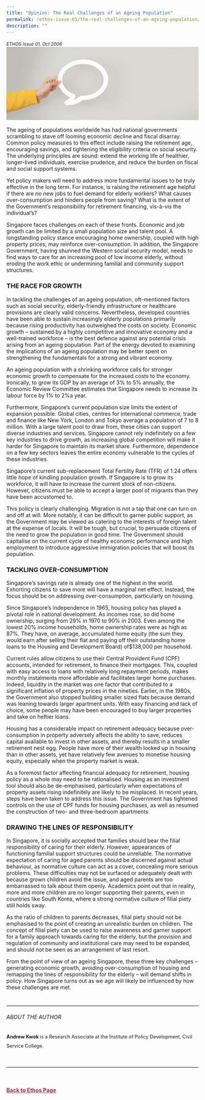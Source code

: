 ```yaml
---
title: "Opinion: The Real Challenges of an Ageing Population"
permalink: /ethos-issue-01/the-real-challenges-of-an-ageing-population/
description: ""
---
```

<style>

.back a
{
	color: #9f2943;
	font-weight: bold;
}

#banner img
{
	width:100%;
}
	
.young-at-heart
{
background-color: #949646;	
padding:20px;
color:white;
margin-top: 30px;
}
	
.young-at-heart h4
{
color:white;
}	

.young-at-heart a
{
color:white;
}		
	
.author
{
border-bottom: 1px solid black;
margin-top:40px;
padding-bottom:30px;
border-top: 1px solid black;	

}

.author p {
	font-size: 0.9em;
	line-height:24px !important;
	}	
	

.break
{
   border-top: 1px solid  black;
   border-bottom: 1px solid black;
	 padding:20px;
	text-align:center;
	margin-top:50px;
}
	
.break1
{
font-family: Georgia;
	font-size:20px;
	font-style: italic;
	font-weight: bold;
}

.boxheader {
	color: white !important;
	}	

.containerbox {
	background-color: #B7C9E2;
	border-radius: 10px;
	padding: 5%;
	margin-top: 5%;
	
	}	

li {
	font-size: 15px !important;
	
	}	
	
.notestop
{
	font-size: 15px;
	line-height:22px !important;
}	
	

</style>

<em><small>ETHOS Issue 01, Oct 2006</small></em>
<img src="/images/Landing_Banner_Images/banner_opinion.jpg">

 
<p>The ageing of populations worldwide has had national governments scrambling to stave off looming economic decline and fiscal disarray. Common policy measures to this effect include raising the retirement age, encouraging savings, and tightening the eligibility criteria on social security. The underlying principles are sound: extend the working life of healthier, longer-lived individuals, exercise prudence, and reduce the burden on fiscal and social support systems.
</p>  

<p>Yet policy makers will need to address more fundamental issues to be truly effective in the long term. For instance, is raising the retirement age helpful if there are no new jobs to fuel demand for elderly workers? What causes over-consumption and hinders people from saving? What is the extent of the Government’s responsibility for retirement financing, vis-à-vis the individual’s?</p>

<p>Singapore faces challenges on each of these fronts. Economic and job growth can be limited by a small population size and talent pool. A longstanding policy stance encouraging home ownership, coupled with high property prices, may reinforce over-consumption. In addition, the Singapore Government, having shunned the Western social security model, needs to find ways to care for an increasing pool of low income elderly, without eroding the work ethic or undermining familial and community support structures.</p>

<h3>THE RACE FOR GROWTH</h3>

<p>In tackling the challenges of an ageing population, oft-mentioned factors such as social security, elderly-friendly infrastructure or healthcare provisions are clearly valid concerns. Nevertheless, developed countries have been able to sustain increasingly elderly populations primarily because rising productivity has outweighed the costs on society. Economic growth – sustained by a highly competitive and innovative economy and a well-trained workforce – is the best defence against any potential crisis arising from an ageing population. Part of the energy devoted to examining the implications of an ageing population may be better spent on strengthening the fundamentals for a strong and vibrant economy.</p>  
  
<p>An ageing population with a shrinking workforce calls for stronger economic growth to compensate for the increased costs to the economy. Ironically, to grow its GDP by an average of 3% to 5% annually, the Economic Review Committee estimates that Singapore needs to increase its labour force by 1% to 2%a year.</p>  
<p>Furthermore, Singapore’s current population size limits the extent of expansion possible. Global cities, centres for international commerce, trade and finance like New York, London and Tokyo average a population of 7 to 8 million. With a large talent pool to draw from, these cities can support diverse industries and services. Singapore cannot rely indefinitely on a few key industries to drive growth, as increasing global competition will make it harder for Singapore to maintain its market share. Furthermore, dependence on a few key sectors leaves the entire economy vulnerable to the cycles of these industries.</p>  
  
<p>Singapore’s current sub-replacement Total Fertility Rate (TFR) of 1.24 offers little hope of kindling population growth. If Singapore is to grow its workforce, it will have to increase the current stock of non-citizens. However, citizens must be able to accept a larger pool of migrants than they have been accustomed to.</p>

<p>This policy is clearly challenging. Migration is not a tap that one can turn on and off at will. More notably, it can be difficult to garner public support, as the Government may be viewed as catering to the interests of foreign talent at the expense of locals. It will be tough, but crucial, to persuade citizens of the need to grow the population in good time. The Government should capitalise on the current cycle of healthy economic performance and high employment to introduce aggressive immigration policies that will boost its population.</p>  

<h3>TACKLING OVER-CONSUMPTION</h3>

<p>Singapore’s savings rate is already one of the highest in the world. Exhorting citizens to save more will have a marginal net effect. Instead, the focus should be on addressing over-consumption, particularly on housing.</p>
  
<p>Since Singapore’s independence in 1965, housing policy has played a pivotal role in national development. As incomes rose, so did home ownership, surging from 29% in 1970 to 90% in 2003. Even among the lowest 20% income households, home ownership rates were as high as 87%. They have, on average, accumulated home equity (the sum they would earn after selling their flat and paying off their outstanding home loans to the Housing and Development Board) of$138,000 per household.</p>  

<p>Current rules allow citizens to use their Central Provident Fund (CPF) accounts, intended for retirement, to finance their mortgages. This, coupled with easy access to loans with relatively long repayment periods, makes monthly instalments more affordable and facilitates larger home purchases. Indeed, liquidity in the market was one factor that contributed to a significant inflation of property prices in the nineties. Earlier, in the 1980s, the Government also stopped building smaller sized flats because demand was leaning towards larger apartment units. With easy financing and lack of choice, some people may have been encouraged to buy larger properties and take on heftier loans.</p>

<p>Housing has a considerable impact on retirement adequacy because over-consumption in property adversely affects the ability to save, reduces capital available to invest in other assets, and thereby results in a smaller retirement nest egg. People have more of their wealth locked up in housing than in other assets, yet have relatively few avenues to monetise housing equity, especially when the property market is weak.</p>

<p>As a foremost factor affecting financial adequacy for retirement, housing policy as a whole may need to be rationalised. Housing as an investment tool should also be de-emphasised, particularly when expectations of property assets rising indefinitely are likely to be misplaced. In recent years, steps have been taken to address this issue. The Government has tightened controls on the use of CPF funds for housing purchases, as well as resumed the construction of two- and three-bedroom apartments.</p>

<h3>DRAWING THE LINES OF RESPONSIBILITY</h3>

<p>In Singapore, it is socially accepted that families should bear the filial responsibility of caring for their elderly. However, appearances of functioning familial support structures could be unreliable. The normative expectation of caring for aged parents should be discerned against actual behaviour, as normative culture can act as a cover, concealing more serious problems. These difficulties may not be surfaced or adequately dealt with because grown children avoid the issue, and aged parents are too embarrassed to talk about them openly. Academics point out that in reality, more and more children are no longer supporting their parents, even in countries like South Korea, where a strong normative culture of filial piety still holds sway.</p>

<p>As the ratio of children to parents decreases, filial piety should not be emphasised to the point of creating an unrealistic burden on children. The concept of filial piety can be used to raise awareness and garner support for a family approach towards caring for the elderly, but the provision and regulation of community and institutional care may need to be expanded, and should not be seen as an arrangement of last resort.</p>

<p>From the point of view of an ageing Singapore, these three key challenges –generating economic growth, avoiding over-consumption of housing and remapping the lines of responsibility for the elderly – will demand shifts in policy. How Singapore turns out as we age will likely be influenced by how these challenges are met.</p>




	 
  
<div class="author">  
  
<h6>ABOUT THE AUTHOR</h6>  
  
<p class="small-text"><strong>Andrew Kwok </strong> is a Research Associate at the Institute of Policy Development, Civil Service College.</p>  
  
</div>  


<br>




<br>
<br>	
<div class="back">
<a href="/ethos/">Back to Ethos Page</a>	
</div>